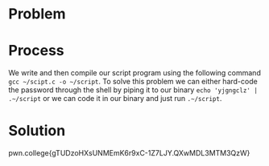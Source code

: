 # Problem


# Process
We write and then compile our script program using the following command `gcc ~/scipt.c -o ~/script`. To solve this problem we can either hard-code the password through the shell by piping it to our binary `echo 'yjgngclz' | .~/script` or we can code it in our binary and just run `.~/script`.

# Solution
pwn.college{gTUDzoHXsUNMEmK6r9xC-1Z7LJY.QXwMDL3MTM3QzW}